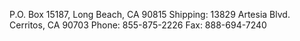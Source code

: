 P.O. Box 15187, Long Beach, CA 90815
Shipping: 13829 Artesia Blvd. Cerritos, CA 90703
Phone: 855-875-2226
Fax: 888-694-7240
